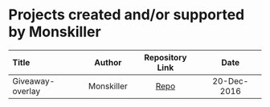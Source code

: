 # Projects created and/or supported by Monskiller

Title | Author | Repository Link | Date |
:--- | :---: | :---: | :---:|
Giveaway-overlay | Monskiller | [Repo](https://github.com/Warframe-Community-Developers/Giveaway-overlay) | 20-Dec-2016
